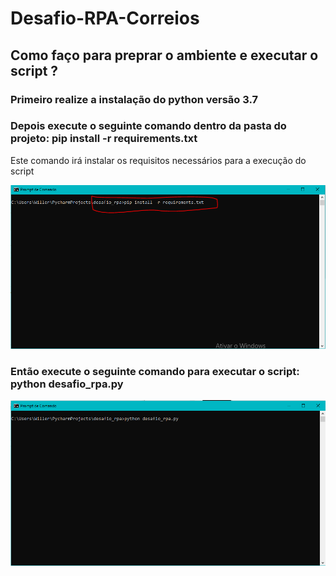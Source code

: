 # Desafio-RPA-Correios


## Como faço para preprar o ambiente e executar o script ?

### Primeiro realize a instalação do python versão 3.7

### Depois execute o seguinte comando dentro da pasta do projeto: pip install -r requirements.txt
Este comando irá instalar os requisitos necessários para a execução do script

![pip](https://github.com/willer007/Desafio-RPA---Correios/blob/master/readme/images/comando_pip_install.PNG)


### Então execute o seguinte comando para executar o script: python desafio_rpa.py
![python](https://github.com/willer007/Desafio-RPA---Correios/blob/master/readme/images/comando_python.PNG)


